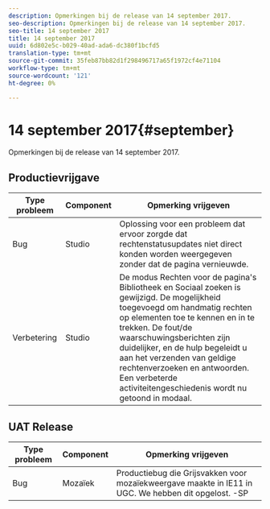 ```yaml
---
description: Opmerkingen bij de release van 14 september 2017.
seo-description: Opmerkingen bij de release van 14 september 2017.
seo-title: 14 september 2017
title: 14 september 2017
uuid: 6d802e5c-b029-40ad-ada6-dc380f1bcfd5
translation-type: tm+mt
source-git-commit: 35feb87bb82d1f298496717a65f1972cf4e71104
workflow-type: tm+mt
source-wordcount: '121'
ht-degree: 0%

---
```



# 14 september 2017{#september}

Opmerkingen bij de release van 14 september 2017.

## Productievrijgave

| **Type probleem** | **Component** | **Opmerking vrijgeven** |
|---|---|---|
| Bug | Studio | Oplossing voor een probleem dat ervoor zorgde dat rechtenstatusupdates niet direct konden worden weergegeven zonder dat de pagina vernieuwde. |
| Verbetering | Studio | De modus Rechten voor de pagina&#39;s Bibliotheek en Sociaal zoeken is gewijzigd. De mogelijkheid toegevoegd om handmatig rechten op elementen toe te kennen en in te trekken. De fout/de waarschuwingsberichten zijn duidelijker, en de hulp begeleidt u aan het verzenden van geldige rechtenverzoeken en antwoorden. Een verbeterde activiteitengeschiedenis wordt nu getoond in modaal. |

## UAT Release

| **Type probleem** | **Component** | **Opmerking vrijgeven** |
|---|---|---|
| Bug | Mozaïek | Productiebug die Grijsvakken voor mozaïekweergave maakte in IE11 in UGC. We hebben dit opgelost. -SP |

